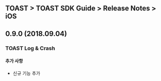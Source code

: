 ## TOAST > TOAST SDK Guide > Release Notes > iOS

## 0.9.0 (2018.09.04)

### TOAST Log & Crash

#### 추가 사항

* 신규 기능 추가

